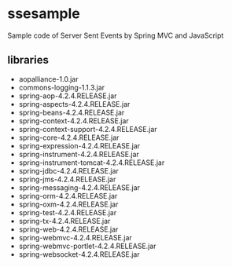 # ssesample
Sample code of Server Sent Events by Spring MVC and JavaScript

## libraries
* aopalliance-1.0.jar
* commons-logging-1.1.3.jar
* spring-aop-4.2.4.RELEASE.jar
* spring-aspects-4.2.4.RELEASE.jar
* spring-beans-4.2.4.RELEASE.jar
* spring-context-4.2.4.RELEASE.jar
* spring-context-support-4.2.4.RELEASE.jar
* spring-core-4.2.4.RELEASE.jar
* spring-expression-4.2.4.RELEASE.jar
* spring-instrument-4.2.4.RELEASE.jar
* spring-instrument-tomcat-4.2.4.RELEASE.jar
* spring-jdbc-4.2.4.RELEASE.jar
* spring-jms-4.2.4.RELEASE.jar
* spring-messaging-4.2.4.RELEASE.jar
* spring-orm-4.2.4.RELEASE.jar
* spring-oxm-4.2.4.RELEASE.jar
* spring-test-4.2.4.RELEASE.jar
* spring-tx-4.2.4.RELEASE.jar
* spring-web-4.2.4.RELEASE.jar
* spring-webmvc-4.2.4.RELEASE.jar
* spring-webmvc-portlet-4.2.4.RELEASE.jar
* spring-websocket-4.2.4.RELEASE.jar
